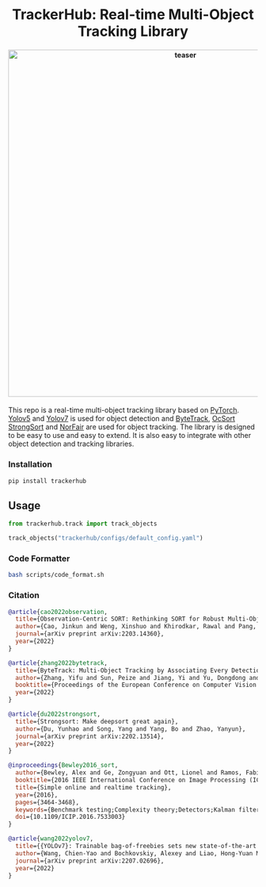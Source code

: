 <div align="center">
<h1>
  TrackerHub: Real-time Multi-Object Tracking Library 
</h1>
<h4>
    <img width="700" alt="teaser" src="docs/norfair_track/norfair_demo.gif">
</h4>
</div>

This repo is a real-time multi-object tracking library based on [PyTorch](https://pytorch.org/). [Yolov5](https://github.com/ultralytics/yolov5) and [Yolov7](https://github.com/WongKinYiu/yolov7) is used for object detection and [ByteTrack](https://github.com/ifzhang/ByteTrack), [OcSort](https://github.com/noahcao/OC_SORT) [StrongSort](https://github.com/dyhBUPT/StrongSORT) and [NorFair](https://github.com/tryolabs/norfair) are used for object tracking. The library is designed to be easy to use and easy to extend. It is also easy to integrate with other object detection and tracking libraries.


### Installation 
```bash
pip install trackerhub
```

## Usage
```python
from trackerhub.track import track_objects

track_objects("trackerhub/configs/default_config.yaml")
```

### Code Formatter
```bash
bash scripts/code_format.sh
```
### Citation
```bibtex
@article{cao2022observation,
  title={Observation-Centric SORT: Rethinking SORT for Robust Multi-Object Tracking},
  author={Cao, Jinkun and Weng, Xinshuo and Khirodkar, Rawal and Pang, Jiangmiao and Kitani, Kris},
  journal={arXiv preprint arXiv:2203.14360},
  year={2022}
}
```
```bibtex
@article{zhang2022bytetrack,
  title={ByteTrack: Multi-Object Tracking by Associating Every Detection Box},
  author={Zhang, Yifu and Sun, Peize and Jiang, Yi and Yu, Dongdong and Weng, Fucheng and Yuan, Zehuan and Luo, Ping and Liu, Wenyu and Wang, Xinggang},
  booktitle={Proceedings of the European Conference on Computer Vision (ECCV)},
  year={2022}
}
```
```bibtex
@article{du2022strongsort,
  title={Strongsort: Make deepsort great again},
  author={Du, Yunhao and Song, Yang and Yang, Bo and Zhao, Yanyun},
  journal={arXiv preprint arXiv:2202.13514},
  year={2022}
}
```
```bibtex
@inproceedings{Bewley2016_sort,
  author={Bewley, Alex and Ge, Zongyuan and Ott, Lionel and Ramos, Fabio and Upcroft, Ben},
  booktitle={2016 IEEE International Conference on Image Processing (ICIP)},
  title={Simple online and realtime tracking},
  year={2016},
  pages={3464-3468},
  keywords={Benchmark testing;Complexity theory;Detectors;Kalman filters;Target tracking;Visualization;Computer Vision;Data Association;Detection;Multiple Object Tracking},
  doi={10.1109/ICIP.2016.7533003}
}
```
```bibtex
@article{wang2022yolov7,
  title={{YOLOv7}: Trainable bag-of-freebies sets new state-of-the-art for real-time object detectors},
  author={Wang, Chien-Yao and Bochkovskiy, Alexey and Liao, Hong-Yuan Mark},
  journal={arXiv preprint arXiv:2207.02696},
  year={2022}
}
```
